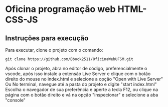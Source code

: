 # Oficina programação web HTML-CSS-JS

## Instruções para execução
Para executar, clone o projeto com o comando:
```
git clone https://github.com/Bbock2511/OficinaWebUFSM.git
```
Após clonar o projeto, abra no editor de código, preferencialmente o vscode, após isso instale a extensão Live Server
e clique com o botão direito do mouse no index.html e selecione a opção "Open with Live Server"
Ou
No terminal, navegue até a pasta do projeto e digite "start index.html"
Escolha o navegador de sua preferência e aperte a tecla F12, ou clique na página com o botão direito e vá na opção "inspecionar"
e selecione a aba "console"
